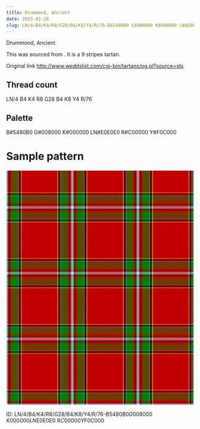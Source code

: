 ```yaml
---
title: Drummond, Ancient
date: 2023-01-28
slug: LN/4/B4/K4/R8/G28/B4/K8/Y4/R/76-B$5480B0 G$008000 K$000000 LN$E0E0E0 R$C00000 Y$F0C000
---
```

Drummond, Ancient

This was sourced from <no value>.  It is a 9 stripes tartan.

Original link http://www.weddslist.com/cgi-bin/tartans/pg.pl?source=sts

## Thread count
LN/4 B4 K4 R8 G28 B4 K8 Y4 R/76

## Palette
B#5480B0 G#008000 K#000000 LN#E0E0E0 R#C00000 Y#F0C000

# Sample pattern

![Tartan detail](tartan.png "LN/4 B4 K4 R8 G28 B4 K8 Y4 R/76 tartan")

ID: LN/4/B4/K4/R8/G28/B4/K8/Y4/R/76-B$5480B0 G$008000 K$000000 LN$E0E0E0 R$C00000 Y$F0C000